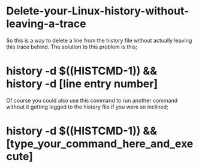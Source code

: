 # Delete-your-Linux-history-without-leaving-a-trace

So this is a way to delete a line from the history file without actually leaving this trace behind. The solution to this problem is this;

# history -d $((HISTCMD-1)) && history -d [line entry number]

Of course you could also use this command to run another command without it getting logged to the history file if you were so inclined;

# history -d $((HISTCMD-1)) && [type_your_command_here_and_execute]
